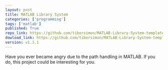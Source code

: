 ```yaml
---
layout: post
title: MATLAB Library System
categories: ['programming']
tags: ['matlab']
published: True
repo_link: https://github.com/tiborsimon/MATLAB-Library-System-template
dowload_link: https://github.com/tiborsimon/MATLAB-Library-System-template/archive/v1.1.1.zip
version: v1.1.1
---
```


Have you ever became angry due to the path handling in MATLAB. If you do, this project could be interesting for you.


